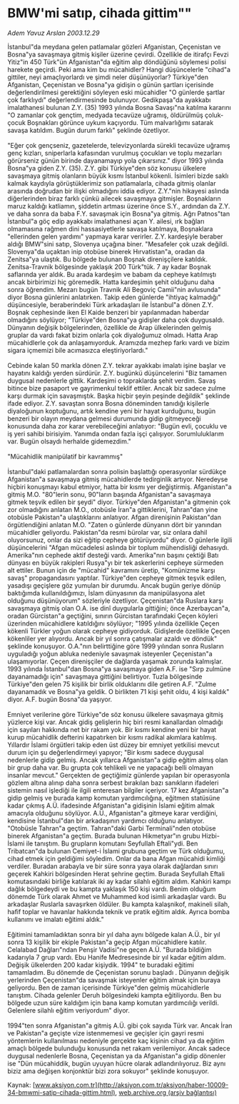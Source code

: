 # BMW'mi satıp, cihada gittim""

*Adem Yavuz Arslan 2003.12.29*

<font class="agenda2NewsSpot">
 İstanbul"da meydana gelen patlamalar gözleri Afganistan, Çeçenistan ve Bosna"ya savaşmaya gitmiş kişiler üzerine çevirdi. Özellikle de itirafçı Fevzi Yitiz"in 450 Türk"ün Afganistan"da eğitim alıp döndüğünü söylemesi polisi harekete geçirdi. Peki ama kim bu mücahidler? Hangi düşüncelerle "cihad"a gittiler, neyi amaçlıyorlardı ve şimdi neler düşünüyorlar?
</font>
<font class="newsDetail">
 Türkiye"den Afganistan, Çeçenistan ve Bosna"ya gidişin o günün şartları içerisinde değerlendirilmesi gerektiğini söyleyen eski mücahidler "O günlerde şartlar çok farklıydı" değerlendirmesinde bulunuyor. Gedikpaşa"da ayakkabı imalathanesi bulunan Z.Y. (35) 1993 yılında Bosna Savaşı"na katılma kararını "O zamanlar çok gençtim, medyada tecavüze uğramış, öldürülmüş çoluk-çocuk Boşnakları görünce uykum kaçıyordu. Tüm malvarlığımı satarak savaşa katıldım. Bugün durum farklı" şeklinde özetliyor.
 <br/>
 <br/>
 "Eğer çok gençseniz, gazetelerde, televizyonlarda sürekli tecavüze uğramış genç kızları, sniperlarla kafasından vurulmuş çocukları ve toplu mezarları görürseniz günün birinde dayanamayıp yola çıkarsınız." diyor 1993 yılında Bosna"ya giden Z.Y. (35). Z.Y. gibi Türkiye"den söz konusu ülkelere savaşmaya gitmiş olanların büyük kısmı İstanbul kökenli. İsimleri bizde saklı kalmak kaydıyla görüştüklerimiz son patlamalarla, cihada gitmiş olanlar arasında doğrudan bir ilişki olmadığını iddia ediyor. Z.Y."nin hikayesi aslında diğerlerinden biraz farklı çünkü ailecek savaşmaya gitmişler. Boşnakların maruz kaldığı katliamın, şiddetin artması üzerine önce S.Y., ardından da Z.Y. ve daha sonra da baba F.Y. savaşmak için Bosna"ya gitmiş. Ağrı Patnos"tan İstanbul"a göç edip ayakkabı imalathanesi açan Y. ailesi, ırk bağları olmamasına rağmen dini hassasiyetlerle savaşa katılmaya, Boşnaklara "ellerinden gelen yardımı" yapmaya karar verirler. Z.Y. kardeşiyle beraber aldığı BMW"sini satıp, Slovenya uçağına biner. "Mesafeler çok uzak değildi. Slovenya"da uçaktan inip otobüse binerek Hırvatistan"a, oradan da Zenitsa"ya ulaştık. Bu bölgede bulunan Boşnak direnişçilere katıldık. Zenitsa-Travnik bölgesinde yaklaşık 200 Türk"tük. 7 ay kadar Boşnak saflarında yer aldık. Bu arada kardeşim ve babam da cepheye katılmıştı ancak birbirimizi hiç göremedik. Hatta kardeşimin şehit olduğunu daha sonra öğrendim. Mezarı bugün Travnik Ali Begoviç Camii"nin avlusunda" diyor Bosna günlerini anlatırken. Takip eden günlerde "ihtiyaç kalmadığı" düşüncesiyle, beraberindeki Türk arkadaşları ile İstanbul"a dönen Z.Y. Boşnak cephesinde iken El Kaide benzeri bir yapılanmadan haberdar olmadığını söylüyor; "Türkiye"den Bosna"ya gidişler daha çok duygusaldı. Dünyanın değişik bölgelerinden, özellikle de Arap ülkelerinden gelmiş gruplar da vardı fakat bizim onlarla çok diyaloğumuz olmadı. Hatta Arap mücahidlerle çok da anlaşamıyorduk. Aramızda mezhep farkı vardı ve bizim sigara içmemizi bile acımasızca eleştiriyorlardı."
 <br/>
 <br/>
 Cebinde kalan 50 markla dönen Z.Y. tekrar ayakkabı imalatı işine başlar ve hayatını kaldığı yerden sürdürür. Z.Y. bugünkü düşüncelerini "Biz tamamen duygusal nedenlerle gittik. Kardeşimi o topraklarda şehit verdim. Savaş bitince bize pasaport ve gayrimenkul teklif ettiler. Ancak biz sadece zulme karşı durmak için savaşmıştık. Başka hiçbir şeyin peşinde değildik" şeklinde ifade ediyor. Z.Y. savaştan sonra Bosna döneminden tanıdığı kişilerle diyaloğunun koptuğunu, artık kendine yeni bir hayat kurduğunu, bugün benzeri bir olayın meydana gelmesi durumunda gidip gitmeyeceği konusunda daha zor karar verebileceğini anlatıyor: "Bugün evli, çocuklu ve iş yeri sahibi birisiyim. Yanımda ondan fazla işçi çalışıyor. Sorumluluklarım var. Bugün olsaydı herhalde gidemezdim."
 <br/>
 <br/>
 "Mücahidlik manipülatif bir kavrammış"
 <br/>
 <br/>
 İstanbul"daki patlamalardan sonra polisin başlattığı operasyonlar sürdükçe Afganistan"a savaşmaya gitmiş mücahidlerde tedirginlik artıyor. Neredeyse hiçbiri konuşmayı kabul etmiyor, hatta bir kısmı yer değiştirmiş. Afganistan"a gitmiş M.O. "80"lerin sonu, 90"ların başında Afganistan"a savaşmaya gitmek teşvik edilen bir şeydi" diyor. Türkiye"den Afganistan"a gitmenin çok zor olmadığını anlatan M.O., otobüsle İran"a gittiklerini, Tahran"dan yine otobüsle Pakistan"a ulaştıklarını anlatıyor. Afgan direnişinin Pakistan"dan örgütlendiğini anlatan M.O. "Zaten o günlerde dünyanın dört bir yanından mücahidler geliyordu. Pakistan"da resmi bürolar var, siz onlara dahil oluyorsunuz, onlar da sizi eğitip cepheye götürüyordu" diyor. O günlerle ilgili düşüncelerini "Afgan mücadelesi aslında bir toplum mühendisliği dehasıydı. Amerika"nın cephede aktif desteği vardı. Amerika"nın başını çektiği Batı dünyası en büyük rakipleri Rusya"yı bir tek askerlerini cepheye sürmeden alt ettiler. Bunun için de "mücahid" kavramını üretip, "Komünizme karşı savaş" propagandasını yaptılar. Türkiye"den cepheye gitmek teşvik edilen, yasadışı geçişlere göz yumulan bir durumdu. Ancak bugün geriye dönüp baktığımda kullanıldığımızı, İslam dünyasının da manipülasyona alet olduğunu düşünüyorum" sözleriyle özetliyor. Çeçenistan"da Ruslara karşı savaşmaya gitmiş olan O.A. ise dinî duygularla gittiğini; önce Azerbaycan"a, oradan Gürcistan"a geçtiğini, sınırın Gürcistan tarafındaki Çeçen köyleri üzerinden mücahidlere katıldığını söylüyor; "1995 yılında özellikle Çeçen kökenli Türkler yoğun olarak cepheye gidiyorduk. Gidişlerde özellikle Çeçen kökenliler yer alıyordu. Ancak bir yıl sonra çatışmalar azaldı ve döndük" şeklinde konuşuyor. O.A."nın belirttiğine göre 1999 yılından sonra Rusların uyguladığı yoğun abluka nedeniyle savaşmak isteyenler Çeçenistan"a ulaşamıyorlar. Çeçen direnişçiler de dağlarda yaşamak zorunda kalmışlar. 1993 yılında İstanbul"dan Bosna"ya savaşmaya giden A.F. ise "Sırp zulmüne dayanamadığı için" savaşmaya gittiğini belirtiyor. Tuzla bölgesinde Türkiye"den gelen 75 kişilik bir birlik olduklarını dile getiren A.F. "Zulme dayanamadık ve Bosna"ya geldik. O birlikten 71 kişi şehit oldu, 4 kişi kaldık" diyor. A.F. bugün Bosna"da yaşıyor.
 <br/>
 <br/>
 Emniyet verilerine göre Türkiye"de söz konusu ülkelere savaşmaya gitmiş yüzlerce kişi var. Ancak gidiş gelişlerin hiç biri resmi kanallardan olmadığı için sayıları hakkında net bir rakam yok. Bir kısmı kendine yeni bir hayat kurup mücahidlik defterini kapatırken bir kısmı radikal akımlara katılmış. Yıllardır İslami örgütleri takip eden üst düzey bir emniyet yetkilisi mevcut durum için şu değerlendirmeyi yapıyor; "Bir kısmı sadece duygusal nedenlerle gidip gelmiş. Ancak yıllarca Afganistan"a gidip eğitim almış olan bir grup daha var. Bu grupta çok tehlikeli ve ne yapacağı belli olmayan insanlar mevcut." Gerçekten de geçtiğimiz günlerde yapılan bir operasyonla gözlem altına alınıp daha sonra serbest bırakılan bazı sanıkların ifadeleri sistemin nasıl işlediği ile ilgili enteresan bilgiler içeriyor. 17 kez Afganistan"a gidip gelmiş ve burada kamp komutan yardımcılığına, eğitmen statüsüne kadar çıkmış A.Ü. ifadesinde Afganistan"a gidişinin İslami eğitim almak amacıyla olduğunu söylüyor. A.Ü., Afganistan"a gitmeye karar verdiğini, kendisine İstanbul"dan bir arkadaşının yardımcı olduğunu anlatıyor. "Otobüsle Tahran"a geçtim. Tahran"daki Garbi Terminali"nden otobüse binerek Afganistan"a geçtim. Burada bulunan Hikmetyar"ın grubu Hizbi-İslami ile tanıştım. Bu grupların komutanı Seyfullah Eftali"ydi. Ben Tribatcan"da bulunan Cemiyet-i İslami grubuna geçtim ve Türk olduğumu, cihad etmek için geldiğimi söyledim. Onlar da bana Afgan mücahidi kimliği verdiler. Buradan arabayla ve bir süre sonra yaya olarak dağlardan sınırı geçerek Kahkiri bölgesinden Herat şehrine geçtim. Burada Seyfullah Eftali komutasındaki birliğe katılarak iki ay kadar silahlı eğitim aldım. Kahkiri kampı dağlık bölgedeydi ve bu kampta yaklaşık 150 kişi vardı. Benim olduğum dönemde Türk olarak Ahmet ve Muhammed kod isimli arkadaşlar vardı. Bu arkadaşlar Ruslarla savaşırken öldüler. Bu kampta kalaşnikof, makineli silah, hafif toplar ve havanlar hakkında teknik ve pratik eğitim aldık. Ayrıca bomba kullanımı ve imalatı eğitimi aldık."
 <br/>
 <br/>
 Eğitimini tamamladıktan sonra bir yıl daha aynı bölgede kalan A.Ü., bir yıl sonra 13 kişilik bir ekiple Pakistan"a geçip Afgan mücahidlere katılır. Celalabad Dağları"ndan Penşir Vadisi"ne geçen A.Ü. "Burada bildiğim kadarıyla 7 grup vardı. Ebu Hanife Medresesinde bir yıl kadar eğitim aldım. Değişik ülkelerden 200 kadar kişiydik. 1994" te buradaki eğitimi tamamladım. Bu dönemde de Çeçenistan sorunu başladı . Dünyanın değişik yerlerinden Çeçenistan"da savaşmak isteyenler eğitim almak için buraya geliyordu. Ben de zaman içerisinde Türkiye"den gelmiş mücahidlerle tanıştım. Cihada gelenler Deruh bölgesindeki kampta eğitiliyordu. Ben bu bölgede uzun süre kaldığım için bana kamp komutan yardımcılığı verildi. Gelenlere silahlı eğitim veriyordum" diyor.
 <br/>
 <br/>
 1994"ten sonra Afganistan"a gitmiş A.Ü. gibi çok sayıda Türk var. Ancak İran ve Pakistan"a geçişte vize istenmemesi ve geçişler için gayri resmi yöntemlerin kullanılması nedeniyle gerçekte kaç kişinin cihad ya da eğitim amaçlı bölgede bulunduğu konusunda net rakam verilemiyor. Ancak sadece duygusal nedenlerle Bosna, Çeçenistan ya da Afganistan"a gidip dönenler ise "Dün mücahiddik, bugün uyuyan hücre olarak adlandırılıyoruz. Biz aynı biziz ama değişen konjonktür bizi zora sokuyor" şeklinde konuşuyor.
</font>

Kaynak: [www.aksiyon.com.tr](http://aksiyon.com.tr/aksiyon/haber-10009-34-bmwmi-satip-cihada-gittim.html), [web.archive.org (arşiv bağlantısı)](http://web.archive.org/web/20101210035231/http://aksiyon.com.tr/aksiyon/haber-10009-34-bmwmi-satip-cihada-gittim.html)
